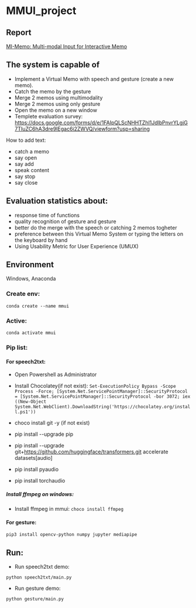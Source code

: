 # MMUI_project

## Report

[MI-Memo: Multi-modal Input for Interactive Memo](https://github.com/Sosekie/Multi-modal-Input-for-Memo-Interaction/blob/main/Multi-modal%20Input%20for%20Interactive%20Memo.pdf)

## The system is capable of
- Implement a Virtual Memo with speech and gesture (create a new memo).
- Catch the memo by the gesture
- Merge 2 memos using multimodality
- Merge 2 memos using only gesture
- Open the memo on a new window
- Templete evaluation survey: https://docs.google.com/forms/d/e/1FAIpQLScNHHTZhl1JdlbPnvrYLgjG7TIuZC6hA3dre9IEgac6i2ZWVQ/viewform?usp=sharing

How to add text:
- catch a memo
- say open
- say add
- speak content
- say stop
- say close

## Evaluation statistics about:
- response time of functions
- quality recognition of gesture and gesture
- better do the merge with the speech or catching 2 memos togheter
- preference between this Virtual Memo System or typing the letters on the keyboard by hand
- Using Usability Metric for User Experience (UMUX)

## Environment

Windows, Anaconda

### Create env:

`conda create --name mmui`

### Active:

`conda activate mmui`

### Pip list:

#### For speech2txt:

- Open Powershell as Administrator

- Install Chocolatey(if not exist):
`Set-ExecutionPolicy Bypass -Scope Process -Force; [System.Net.ServicePointManager]::SecurityProtocol = [System.Net.ServicePointManager]::SecurityProtocol -bor 3072; iex ((New-Object System.Net.WebClient).DownloadString('https://chocolatey.org/install.ps1'))`

- choco install git -y (if not exist)

- pip install --upgrade pip

- pip install --upgrade git+https://github.com/huggingface/transformers.git accelerate datasets[audio]

- pip install pyaudio

- pip install torchaudio

##### Install ffmpeg on windows:

- Install ffmpeg in mmui:
`choco install ffmpeg`

#### For gesture:

`pip3 install opencv-python numpy jupyter mediapipe`

## Run:

- Run speech2txt demo:

`python speech2txt/main.py`

- Run gesture demo:

`python gesture/main.py`
